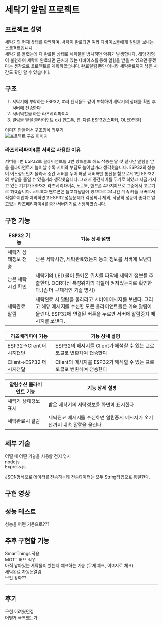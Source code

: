 # 세탁기 알림 프로젝트
## 프로젝트 설명
세탁기의 현재 상태를 확인하며, 세탁이 완료되면 여러 디바이스들에게 알림을 보내는 프로젝트입니다.  
세탁기를 돌렸는데 다 완료된 상태로 세탁물을 방치하면 악취가 발생합니다. 해당 경험이 불편하여 세탁이 완료되면 근처에 있는 디바이스를 통해 알림을 받을 수 있으면 좋겠다는 생각으로 프로젝트를 계획하였습니다. 완료알림 뿐만 아니라 세탁완료까지 남은 시간도 확인 할 수 있습니다.



## 구조
1. 세탁기에 부착하는 ESP32, 여러 센서들도 같이 부착하여 세탁기의 상태를 확인 후 서버에 전송한다
2. 서버역할을 하는 라즈베리파이4
3. 알림을 받을 클라이언트 ex) 핸드폰, 웹, 다른 ESP32(스피커, OLED연결)

이미지 만들어서 구조창에 띄우기  
![프로젝트 구조 이미지]()

### 라즈베리파이4를 서버로 사용한 이유  
서버를 1번 ESP32로 클라이언트를 3번 항목들로 해도 작동은 할 것 같지만  알림을 받을 클라이언트가 늘어날 수록 서버의 부담도 늘어날거라 생각했습니다. ESP32의 성능이 어느정도인지 몰라서 중간 서버를 두어 해당 서버와만 통신을 함으로서 1번 ESP32의 부담을 줄일 수 있을거라 생각했습니다. 그래서 중간서버를 두기로 하였고 지금 가지고 있는 기기가 ESP32, 라즈베리파이4, 노트북, 핸드폰 4가지이므로 그중에서 고르기로 하였습니다. 노트북과 핸드폰은 들고다닐일이 있으므로 24시간 계속 켜둘 서버로서 적절하지않아 제외하였고 ESP32 성능문제가 걱정되니 제외, 적당히 성능이 좋다고 알고있는 라즈베리파이4를 중간서버기기로 선정하였습니다. 
## 구현 기능

|ESP32 기능|기능 상세 설명|
|--|--|
|세탁기 상태정보 전송|남은 세탁시간, 세탁완료했는지 등의 정보를 서버에 보낸다|
|남은 세탁 시간 확인|세탁기의 LED 불이 들어온 위치를 파악해 세탁기 정보를 추출한다. OCR대신 특정위치의 픽셀이 켜져있는지로 확인한다.(좀 더 구체적인 기술 명시)|
|세탁완료 알람|세탁완료 시 알람을 울리라고 서버에 메시지를 보낸다. 그리고 해당 메시지를 수신한 모든 클라이언트들은 계속 알람이 울린다. ESP32에 연결된 버튼을 누르면 서버에 알람중지 메시지를 보낸다.|


|라즈베리파이 기능|기능 상세 설명|
|--|--|
|ESP32->Client 메시지전달|ESP32의 메시지를 Client가 해석할 수 있는 프로토콜로 변환하여 전송한다|
|Client->ESP32 메시지전달|Client의 메시지를 ESP32가 해석할 수 있는 프로토콜로 변환하여 전송한다|

|알림수신 클라이언트 기능|기능 상세 설명|
|--|--|
|세탁기 상태정보 표시|받은 세탁기의 세탁정보를 화면에 표시한다|
|세탁완료시 알람|세탁완료 메시지를 수신하면 알람중지 메시지가 오기전까지 계속 알람을 울린다|


## 세부 기술
어떨 때 어떤 기술을 사용할 건지 명시  
node.js  
Express.js  
<!-- vue.js 웹페이지를 제작한다면   -->
JSON형식으로 데이터를 전송하는데 전송데이터는 모두 String타입으로 통일한다.
## 구현 영상
## 성능 테스트
성능을 어떤 기준으로???

## 추후 구현할 기능
SmartThings 적용  
MQTT 허브 적용  
아직 남아있는 세탁물이 있는지 체크하는 기능 (무게 체크, 이미지로 체크)  
세탁완료 자동문열림  
보안 강화??  

---
## 후기
구현 어려웠던점  
어떻게 극복했는가  